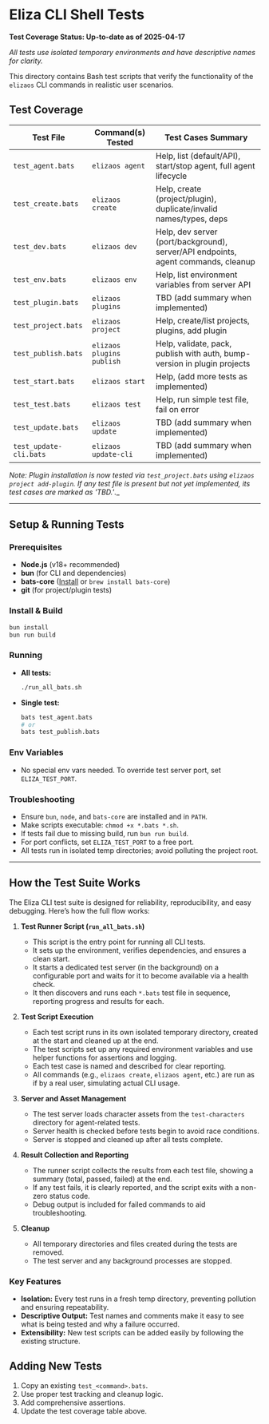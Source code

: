 # Eliza CLI Shell Tests

**Test Coverage Status: Up-to-date as of 2025-04-17**

_All tests use isolated temporary environments and have descriptive names for clarity._

This directory contains Bash test scripts that verify the functionality of the `elizaos` CLI commands in realistic user scenarios.

## Test Coverage

| Test File              | Command(s) Tested         | Test Cases Summary                                                                |
| ---------------------- | ------------------------- | --------------------------------------------------------------------------------- |
| `test_agent.bats`      | `elizaos agent`           | Help, list (default/API), start/stop agent, full agent lifecycle                  |
| `test_create.bats`     | `elizaos create`          | Help, create (project/plugin), duplicate/invalid names/types, deps                |
| `test_dev.bats`        | `elizaos dev`             | Help, dev server (port/background), server/API endpoints, agent commands, cleanup |
| `test_env.bats`        | `elizaos env`             | Help, list environment variables from server API                                  |
| `test_plugin.bats`     | `elizaos plugins`         | TBD (add summary when implemented)                                                |
| `test_project.bats`    | `elizaos project`         | Help, create/list projects, plugins, add plugin                                   |
| `test_publish.bats`    | `elizaos plugins publish` | Help, validate, pack, publish with auth, bump-version in plugin projects          |
| `test_start.bats`      | `elizaos start`           | Help, (add more tests as implemented)                                             |
| `test_test.bats`       | `elizaos test`            | Help, run simple test file, fail on error                                         |
| `test_update.bats`     | `elizaos update`          | TBD (add summary when implemented)                                                |
| `test_update-cli.bats` | `elizaos update-cli`      | TBD (add summary when implemented)                                                |

_Note: Plugin installation is now tested via `test_project.bats` using `elizaos project add-plugin`. If any test file is present but not yet implemented, its test cases are marked as 'TBD.'_.\_

---

## Setup & Running Tests

### Prerequisites

- **Node.js** (v18+ recommended)
- **bun** (for CLI and dependencies)
- **bats-core** ([Install](https://github.com/bats-core/bats-core) or `brew install bats-core`)
- **git** (for project/plugin tests)

### Install & Build

```bash
bun install
bun run build
```

### Running

- **All tests:**
  ```bash
  ./run_all_bats.sh
  ```
- **Single test:**
  ```bash
  bats test_agent.bats
  # or
  bats test_publish.bats
  ```

### Env Variables

- No special env vars needed. To override test server port, set `ELIZA_TEST_PORT`.

### Troubleshooting

- Ensure `bun`, `node`, and `bats-core` are installed and in `PATH`.
- Make scripts executable: `chmod +x *.bats *.sh`.
- If tests fail due to missing build, run `bun run build`.
- For port conflicts, set `ELIZA_TEST_PORT` to a free port.
- All tests run in isolated temp directories; avoid polluting the project root.

---

## How the Test Suite Works

The Eliza CLI test suite is designed for reliability, reproducibility, and easy debugging. Here’s how the full flow works:

1. **Test Runner Script (`run_all_bats.sh`)**

   - This script is the entry point for running all CLI tests.
   - It sets up the environment, verifies dependencies, and ensures a clean start.
   - It starts a dedicated test server (in the background) on a configurable port and waits for it to become available via a health check.
   - It then discovers and runs each `*.bats` test file in sequence, reporting progress and results for each.

2. **Test Script Execution**

   - Each test script runs in its own isolated temporary directory, created at the start and cleaned up at the end.
   - The test scripts set up any required environment variables and use helper functions for assertions and logging.
   - Each test case is named and described for clear reporting.
   - All commands (e.g., `elizaos create`, `elizaos agent`, etc.) are run as if by a real user, simulating actual CLI usage.

3. **Server and Asset Management**

   - The test server loads character assets from the `test-characters` directory for agent-related tests.
   - Server health is checked before tests begin to avoid race conditions.
   - Server is stopped and cleaned up after all tests complete.

4. **Result Collection and Reporting**

   - The runner script collects the results from each test file, showing a summary (total, passed, failed) at the end.
   - If any test fails, it is clearly reported, and the script exits with a non-zero status code.
   - Debug output is included for failed commands to aid troubleshooting.

5. **Cleanup**
   - All temporary directories and files created during the tests are removed.
   - The test server and any background processes are stopped.

### Key Features

- **Isolation:** Every test runs in a fresh temp directory, preventing pollution and ensuring repeatability.
- **Descriptive Output:** Test names and comments make it easy to see what is being tested and why a failure occurred.
- **Extensibility:** New test scripts can be added easily by following the existing structure.

## Adding New Tests

1. Copy an existing `test_<command>.bats`.
2. Use proper test tracking and cleanup logic.
3. Add comprehensive assertions.
4. Update the test coverage table above.
